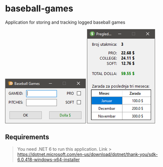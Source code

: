 # baseball-games
Application for storing and tracking logged baseball games

![Screenshot](Resources/baseballGamesMain.png)
![Screenshot](Resources/baseballGamesDolla.png)

## Requirements
> You need .NET 6 to run this application. 
Link > https://dotnet.microsoft.com/en-us/download/dotnet/thank-you/sdk-6.0.418-windows-x64-installer